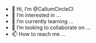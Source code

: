 - 👋 Hi, I’m @CallumCircleCI
- 👀 I’m interested in ...
- 🌱 I’m currently learning ...
- 💞️ I’m looking to collaborate on ...
- 📫 How to reach me ...

<!---
CallumCircleCI/CallumCircleCI is a ✨ special ✨ repository because its `README.md` (this file) appears on your GitHub profile.
You can click the Preview link to take a look at your changes.
--->

